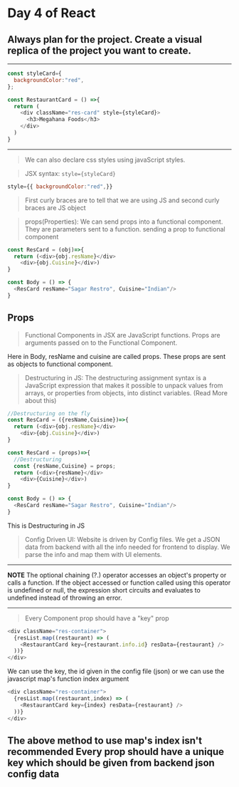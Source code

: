 # Day 4 of React

## Always plan for the project. Create a visual replica of the project you want to create.

---

```js
const styleCard={
  backgroundColor:"red",
};

const RestaurantCard = () =>{
  return (
    <div className="res-card" style={styleCard}>
      <h3>Megahana Foods</h3>
    </div>
  )
}
```

---

> We can also declare css styles using javaScript styles.

> JSX syntax: `style={styleCard}`

```js
style={{ backgroundColor:"red",}}
```

> First curly braces are to tell that we are using JS and second curly braces are JS object

> props(Properties): We can send props into a functional component. They are parameters sent to a function. sending a prop to functional component

```js
const ResCard = (obj)=>{
  return (<div>{obj.resName}</div>
    <div>{obj.Cuisine}</div>)
}

const Body = () => {
  <ResCard resName="Sagar Restro", Cuisine="Indian"/>
}
```
## Props
>Functional Components in JSX are JavaScript functions. Props are arguments passed on to the Functional Component.

Here in Body, resName and cuisine are called props. These props are sent as objects to functional component.

> Destructuring in JS: The destructuring assignment syntax is a JavaScript expression that makes it possible to unpack values from arrays, or properties from objects, into distinct variables. (Read More about this)

```js
//Destructuring on the fly
const ResCard = ({resName,Cuisine})=>{
  return (<div>{obj.resName}</div>
    <div>{obj.Cuisine}</div>)
}

const ResCard = (props)=>{
  //Destructuring
  const {resName,Cuisine} = props;
  return (<div>{resName}</div>
    <div>{Cuisine}</div>)
}

const Body = () => {
  <ResCard resName="Sagar Restro", Cuisine="Indian"/>
}
```

This is Destructuring in JS

> Config Driven UI: Website is driven by Config files. We get a JSON data from backend with all the info needed for frontend to display. We parse the info and map them with UI elements.

---

**NOTE**
The optional chaining (?.) operator accesses an object's property or calls a function. If the object accessed or function called using this operator is undefined or null, the expression short circuits and evaluates to undefined instead of throwing an error.

---

>Every Component prop should have a "key" prop

```js
<div className="res-container">
  {resList.map((restaurant) => (
    <RestaurantCard key={restaurant.info.id} resData={restaurant} />
  ))}
</div>
```

We can use the key, the id given in the config file (json) or we can use the javascript map's function index argument

```js
<div className="res-container">
  {resList.map((restaurant,index) => (
    <RestaurantCard key={index} resData={restaurant} />
  ))}
</div>
```
The above method to use map's index isn't recommended
Every prop should have a unique key which should be given from backend json config data
----